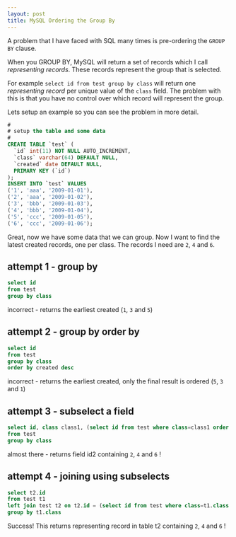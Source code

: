 ```yaml
---
layout: post
title: MySQL Ordering the Group By
---
```

A problem that I have faced with SQL many times is pre-ordering the `GROUP BY` clause.

When you GROUP BY, MySQL will return a set of records which I call _representing records_.  These records represent the group that is selected.

For example `select id from test group by class` will return one _representing record_ per unique value of the `class` field.  The problem with this is that you have no control over which record will represent the group.

<!--break-->

Lets setup an example so you can see the problem in more detail.

```sql
#
# setup the table and some data
#
CREATE TABLE `test` (
  `id` int(11) NOT NULL AUTO_INCREMENT,
  `class` varchar(64) DEFAULT NULL,
  `created` date DEFAULT NULL,
  PRIMARY KEY (`id`)
);
INSERT INTO `test` VALUES 
('1', 'aaa', '2009-01-01'),
('2', 'aaa', '2009-01-02'),
('3', 'bbb', '2009-01-03'),
('4', 'bbb', '2009-01-04'),
('5', 'ccc', '2009-01-05'),
('6', 'ccc', '2009-01-06');
```


Great, now we have some data that we can group.  Now I want to find the latest created records, one per class.  The records I need are `2`, `4` and `6`.

## attempt 1 - group by

```sql
select id 
from test 
group by class
```

incorrect - returns the earliest created (`1`, `3` and `5`)


## attempt 2 - group by order by

```sql
select id 
from test 
group by class 
order by created desc
```

incorrect - returns the earliest created, only the final result is ordered (`5`, `3` and `1`)


## attempt 3 - subselect a field

```sql
select id, class class1, (select id from test where class=class1 order by created desc limit 1) id2 
from test 
group by class
```

almost there - returns field id2 containing `2`, `4` and `6` !


## attempt 4 - joining using subselects

```sql
select t2.id 
from test t1 
left join test t2 on t2.id = (select id from test where class=t1.class order by created desc limit 1) 
group by t1.class
```

Success! This returns representing record in table t2 containing `2`, `4` and `6` !
